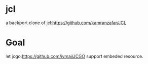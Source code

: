 jcl
===

a backport clone of jcl:https://github.com/kamranzafar/JCL

Goal
===
let jcgo:https://github.com/ivmai/JCGO support embeded resource.
